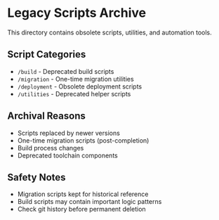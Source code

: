 # Legacy Scripts Archive

This directory contains obsolete scripts, utilities, and automation tools.

## Script Categories
- `/build` - Deprecated build scripts
- `/migration` - One-time migration utilities
- `/deployment` - Obsolete deployment scripts
- `/utilities` - Deprecated helper scripts

## Archival Reasons
- Scripts replaced by newer versions
- One-time migration scripts (post-completion)
- Build process changes
- Deprecated toolchain components

## Safety Notes
- Migration scripts kept for historical reference
- Build scripts may contain important logic patterns
- Check git history before permanent deletion
